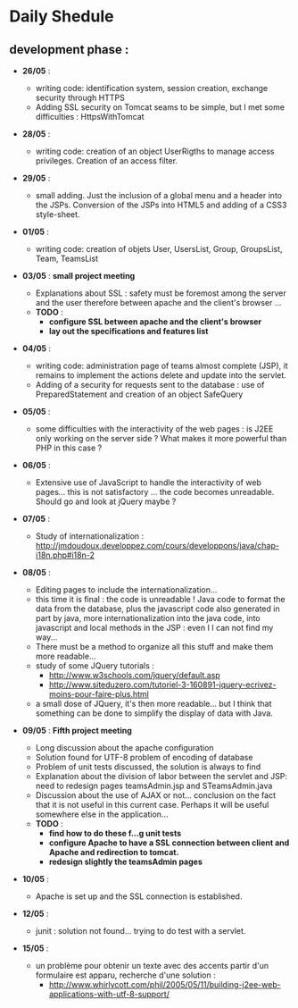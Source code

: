 # Daily Shedule #

## development phase : ##

  * **26/05** :
    * writing code: identification system, session creation, exchange security through HTTPS
    * Adding SSL security on Tomcat seams to be simple, but I met some difficulties : HttpsWithTomcat

  * **28/05** :
    * writing code: creation of an object UserRigths to manage access privileges. Creation of an access filter.

  * **29/05** :
    * small adding. Just the inclusion of a global menu and a header into the JSPs. Conversion of the JSPs into HTML5 and adding of a CSS3 style-sheet.

  * **01/05** :
    * writing code: creation of objets User, UsersList, Group, GroupsList, Team, TeamsList

  * **03/05** : **small project meeting**
    * Explanations about SSL : safety must be foremost among the server and the user therefore between apache and the client's browser ...
    * **TODO** :
      * **configure SSL between apache and the client's browser**
      * **lay out the specifications and features list**

  * **04/05** :
    * writing code: administration page of teams almost complete (JSP), it remains to implement the actions delete and update into the servlet.
    * Adding of a security for requests sent to the database : use of PreparedStatement and creation of an object SafeQuery

  * **05/05** :
    * some difficulties with the interactivity of the web pages : is J2EE only working on the server side ? What makes it more powerful than PHP in this case ?

  * **06/05** :
    * Extensive use of JavaScript to handle the interactivity of web pages... this is not satisfactory ... the code becomes unreadable. Should go and look at jQuery maybe ?

  * **07/05** :
    * Study of internationalization : http://jmdoudoux.developpez.com/cours/developpons/java/chap-i18n.php#i18n-2

  * **08/05** :
    * Editing pages to include the internationalization...
    * this time it is final : the code is unreadable ! Java code to format the data from the database, plus the javascript code also generated in part by java, more internationalization into the java code, into javascript and local methods in the JSP : even I I can not find my way...
    * There must be a method to organize all this stuff and make them more readable...
    * study of some JQuery tutorials :
      * http://www.w3schools.com/jquery/default.asp
      * http://www.siteduzero.com/tutoriel-3-160891-jquery-ecrivez-moins-pour-faire-plus.html
    * a small dose of JQuery, it's then more readable... but I think that something can be done to simplify the display of data with Java.

  * **09/05** :  **Fifth project meeting**
    * Long discussion about the apache configuration
    * Solution found for UTF-8 problem of encoding of database
    * Problem of unit tests discussed, the solution is always to find
    * Explanation about the division of labor between the servlet and JSP: need to redesign pages teamsAdmin.jsp and STeamsAdmin.java
    * Discussion about the use of AJAX or not... conclusion on the fact that it is not useful in this current case. Perhaps it will be useful somewhere else in the application...
    * **TODO** :
      * **find how to do these f...g unit tests**
      * **configure Apache to have a SSL connection between client and Apache and redirection to tomcat.**
      * **redesign slightly the teamsAdmin pages**

  * **10/05** :
    * Apache is set up and the SSL connection is established.

  * **12/05** :
    * junit : solution not found... trying to do test with a servlet.

  * **15/05** :
    * un problème pour obtenir un texte avec des accents partir d'un formulaire est apparu, recherche d'une solution :
      * http://www.whirlycott.com/phil/2005/05/11/building-j2ee-web-applications-with-utf-8-support/
